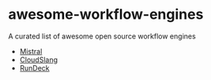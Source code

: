# awesome-workflow-engines
A curated list of awesome open source workflow engines

 * [Mistral](https://wiki.openstack.org/wiki/Mistral)
 * [CloudSlang](http://www.cloudslang.io/)
 * [RunDeck](http://rundeck.org/)
